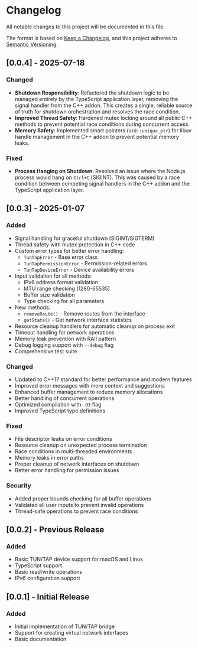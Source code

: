 # Changelog

All notable changes to this project will be documented in this file.

The format is based on [Keep a Changelog](https://keepachangelog.com/en/1.0.0/),
and this project adheres to [Semantic Versioning](https://semver.org/spec/v2.0.0.html).

## [0.0.4] - 2025-07-18

### Changed
- **Shutdown Responsibility**: Refactored the shutdown logic to be managed entirely by the TypeScript application layer, removing the signal handler from the C++ addon. This creates a single, reliable source of truth for shutdown orchestration and resolves the race condition.
- **Improved Thread Safety**: Hardened mutex locking around all public C++ methods to prevent potential race conditions during concurrent access.
- **Memory Safety**: Implemented smart pointers (`std::unique_ptr`) for libuv handle management in the C++ addon to prevent potential memory leaks.

### Fixed
- **Process Hanging on Shutdown**: Resolved an issue where the Node.js process would hang on `Ctrl+C` (SIGINT). This was caused by a race condition between competing signal handlers in the C++ addon and the TypeScript application layer.


## [0.0.3] - 2025-01-07

### Added
- Signal handling for graceful shutdown (SIGINT/SIGTERM)
- Thread safety with mutex protection in C++ code
- Custom error types for better error handling:
  - `TunTapError` - Base error class
  - `TunTapPermissionError` - Permission-related errors
  - `TunTapDeviceError` - Device availability errors
- Input validation for all methods:
  - IPv6 address format validation
  - MTU range checking (1280-65535)
  - Buffer size validation
  - Type checking for all parameters
- New methods:
  - `removeRoute()` - Remove routes from the interface
  - `getStats()` - Get network interface statistics
- Resource cleanup handlers for automatic cleanup on process exit
- Timeout handling for network operations
- Memory leak prevention with RAII pattern
- Debug logging support with `--debug` flag
- Comprehensive test suite

### Changed
- Updated to C++17 standard for better performance and modern features
- Improved error messages with more context and suggestions
- Enhanced buffer management to reduce memory allocations
- Better handling of concurrent operations
- Optimized compilation with `-O3` flag
- Improved TypeScript type definitions

### Fixed
- File descriptor leaks on error conditions
- Resource cleanup on unexpected process termination
- Race conditions in multi-threaded environments
- Memory leaks in error paths
- Proper cleanup of network interfaces on shutdown
- Better error handling for permission issues

### Security
- Added proper bounds checking for all buffer operations
- Validated all user inputs to prevent invalid operations
- Thread-safe operations to prevent race conditions

## [0.0.2] - Previous Release

### Added
- Basic TUN/TAP device support for macOS and Linux
- TypeScript support
- Basic read/write operations
- IPv6 configuration support

## [0.0.1] - Initial Release

### Added
- Initial implementation of TUN/TAP bridge
- Support for creating virtual network interfaces
- Basic documentation
